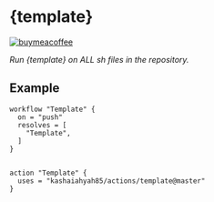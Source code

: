 # {template}

[![buymeacoffee][buymeacoffeebadge]][buymeacoffee]

_Run {template} on ALL sh files in the repository._

## Example

```
workflow "Template" {
  on = "push"
  resolves = [
    "Template",
  ]
}


action "Template" {
  uses = "kashaiahyah85/actions/template@master"
}
```

[buymeacoffee]: https://www.buymeacoffee.com/kashaiahyah85
[buymeacoffeebadge]: https://camo.githubusercontent.com/cd005dca0ef55d7725912ec03a936d3a7c8de5b5/68747470733a2f2f696d672e736869656c64732e696f2f62616467652f6275792532306d6525323061253230636f666665652d646f6e6174652d79656c6c6f772e737667
